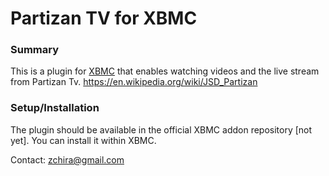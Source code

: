 Partizan TV for XBMC
========================

### Summary ###
This is a plugin for [XBMC](http://xbmc.org) that enables watching videos and
the live stream from Partizan Tv.
<https://en.wikipedia.org/wiki/JSD_Partizan>

### Setup/Installation ###
The plugin should be available in the official XBMC addon repository [not yet].
You can install it within XBMC.

Contact: <zchira@gmail.com>